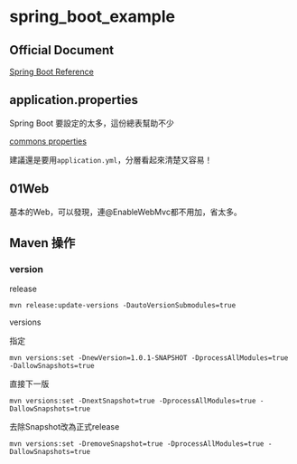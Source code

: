 # spring_boot_example

## Official Document

[Spring Boot Reference](https://docs.spring.io/spring-boot/docs/current/reference/htmlsingle/)

## application.properties
Spring Boot 要設定的太多，這份總表幫助不少

[commons properties](https://docs.spring.io/spring-boot/docs/current/reference/html/common-application-properties.html)

建議還是要用```application.yml```，分層看起來清楚又容易！


## 01Web

基本的Web，可以發現，連@EnableWebMvc都不用加，省太多。


## Maven 操作

### version

release

```
mvn release:update-versions -DautoVersionSubmodules=true
```

versions

指定
```
mvn versions:set -DnewVersion=1.0.1-SNAPSHOT -DprocessAllModules=true -DallowSnapshots=true
```

直接下一版
```
mvn versions:set -DnextSnapshot=true -DprocessAllModules=true -DallowSnapshots=true
```

去除Snapshot改為正式release

```
mvn versions:set -DremoveSnapshot=true -DprocessAllModules=true -DallowSnapshots=true
```